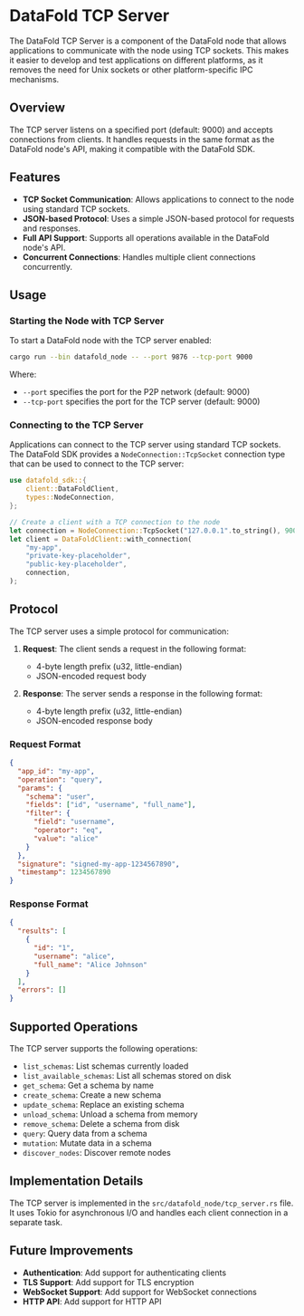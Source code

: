 # DataFold TCP Server

The DataFold TCP Server is a component of the DataFold node that allows applications to communicate with the node using TCP sockets. This makes it easier to develop and test applications on different platforms, as it removes the need for Unix sockets or other platform-specific IPC mechanisms.

## Overview

The TCP server listens on a specified port (default: 9000) and accepts connections from clients. It handles requests in the same format as the DataFold node's API, making it compatible with the DataFold SDK.

## Features

- **TCP Socket Communication**: Allows applications to connect to the node using standard TCP sockets.
- **JSON-based Protocol**: Uses a simple JSON-based protocol for requests and responses.
- **Full API Support**: Supports all operations available in the DataFold node's API.
- **Concurrent Connections**: Handles multiple client connections concurrently.

## Usage

### Starting the Node with TCP Server

To start a DataFold node with the TCP server enabled:

```bash
cargo run --bin datafold_node -- --port 9876 --tcp-port 9000
```

Where:
- `--port` specifies the port for the P2P network (default: 9000)
- `--tcp-port` specifies the port for the TCP server (default: 9000)

### Connecting to the TCP Server

Applications can connect to the TCP server using standard TCP sockets. The DataFold SDK provides a `NodeConnection::TcpSocket` connection type that can be used to connect to the TCP server:

```rust
use datafold_sdk::{
    client::DataFoldClient,
    types::NodeConnection,
};

// Create a client with a TCP connection to the node
let connection = NodeConnection::TcpSocket("127.0.0.1".to_string(), 9000);
let client = DataFoldClient::with_connection(
    "my-app",
    "private-key-placeholder",
    "public-key-placeholder",
    connection,
);
```

## Protocol

The TCP server uses a simple protocol for communication:

1. **Request**: The client sends a request in the following format:
   - 4-byte length prefix (u32, little-endian)
   - JSON-encoded request body

2. **Response**: The server sends a response in the following format:
   - 4-byte length prefix (u32, little-endian)
   - JSON-encoded response body

### Request Format

```json
{
  "app_id": "my-app",
  "operation": "query",
  "params": {
    "schema": "user",
    "fields": ["id", "username", "full_name"],
    "filter": {
      "field": "username",
      "operator": "eq",
      "value": "alice"
    }
  },
  "signature": "signed-my-app-1234567890",
  "timestamp": 1234567890
}
```

### Response Format

```json
{
  "results": [
    {
      "id": "1",
      "username": "alice",
      "full_name": "Alice Johnson"
    }
  ],
  "errors": []
}
```

## Supported Operations

The TCP server supports the following operations:

- `list_schemas`: List schemas currently loaded
- `list_available_schemas`: List all schemas stored on disk
- `get_schema`: Get a schema by name
- `create_schema`: Create a new schema
- `update_schema`: Replace an existing schema
- `unload_schema`: Unload a schema from memory
- `remove_schema`: Delete a schema from disk
- `query`: Query data from a schema
- `mutation`: Mutate data in a schema
- `discover_nodes`: Discover remote nodes

## Implementation Details

The TCP server is implemented in the `src/datafold_node/tcp_server.rs` file. It uses Tokio for asynchronous I/O and handles each client connection in a separate task.

## Future Improvements

- **Authentication**: Add support for authenticating clients
- **TLS Support**: Add support for TLS encryption
- **WebSocket Support**: Add support for WebSocket connections
- **HTTP API**: Add support for HTTP API
